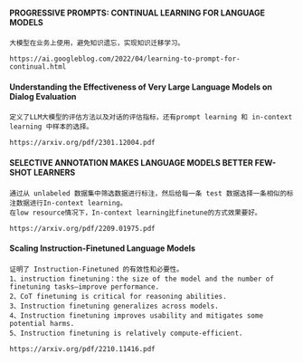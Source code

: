 #### PROGRESSIVE PROMPTS: CONTINUAL LEARNING FOR LANGUAGE MODELS
```
大模型在业务上使用，避免知识遗忘，实现知识迁移学习。
```
```
https://ai.googleblog.com/2022/04/learning-to-prompt-for-continual.html
```

#### Understanding the Effectiveness of Very Large Language Models on Dialog Evaluation
```
定义了LLM大模型的评估方法以及对话的评估指标，还有prompt learning 和 in-context learning 中样本的选择。
```
```
https://arxiv.org/pdf/2301.12004.pdf
```

#### SELECTIVE ANNOTATION MAKES LANGUAGE MODELS BETTER FEW-SHOT LEARNERS
```
通过从 unlabeled 数据集中筛选数据进行标注，然后给每一条 test 数据选择一条相似的标注数据进行In-context learning。
在low resource情况下，In-context learning比finetune的方式效果要好。
```
```
https://arxiv.org/pdf/2209.01975.pdf
```

#### Scaling Instruction-Finetuned Language Models
```
证明了 Instruction-Finetuned 的有效性和必要性。
1、instruction finetuning：the size of the model and the number of finetuning tasks—improve performance.
2、CoT finetuning is critical for reasoning abilities.
3、Instruction finetuning generalizes across models.
4、Instruction finetuning improves usability and mitigates some potential harms.
5、Instruction finetuning is relatively compute-efficient.
```
```
https://arxiv.org/pdf/2210.11416.pdf
```
